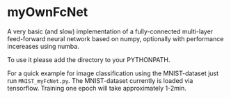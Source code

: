 # myOwnFcNet

A very basic (and slow) implementation of a fully-connected multi-layer feed-forward neural network based on numpy, optionally with performance incereases using numba.

To use it please add the directory to your PYTHONPATH. 

For a quick example for image classification using the MNIST-dataset just run `MNIST_myFcNet.py`. The MNIST-dataset currently is loaded via tensorflow. Training one epoch will take approximately 1-2min.

